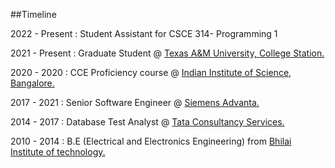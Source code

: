 ##Timeline

2022 - Present : Student Assistant for CSCE 314- Programming 1

2021 - Present : Graduate Student @ [Texas A&M University, College Station.](https://www.tamu.edu/)

2020 - 2020 : CCE Proficiency course @ [Indian Institute of Science, Bangalore.](https://iisc.ac.in/)

2017 - 2021 : Senior Software Engineer @ [Siemens Advanta.](https://www.siemens-advanta.com/)

2014 - 2017 : Database Test Analyst @ [Tata Consultancy Services.](https://www.tcs.com/)

2010 - 2014 : B.E (Electrical and Electronics Engineering) from [Bhilai Institute of technology.](http://www.bitdurg.ac.in/)


